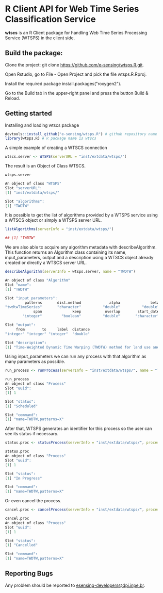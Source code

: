 # R Client API for Web Time Series Classification Service 

**wtscs** is an R Client package for handling Web Time Series Processing Service (WTSPS) in the client side.

## Build the package:

Clone the project: git clone https://github.com/e-sensing/wtsps.R.git.

Open Rstudio, go to File - Open Project and pick the file wtsps.R.Rproj.

Install the required package install.packages("roxygen2").

Go to the Build tab in the upper-right panel and press the button Build & Reload. 

## Getting started

Installing and loading wtscs package

``` r
devtools::install_github("e-sensing/wtsps.R") # github repository name is wtsps
library(wtsps.R) # R package name is wtscs
```

A simple example of creating a WTSCS connection

``` r 
wtscs.server <- WTSPS(serverURL = "inst/extdata/wtsps/")
```

The result is an Object of Class WTSCS. 

``` r
wtsps.server
```

``` r
An object of class "WTSPS"
Slot "serverURL":
[1] "inst/extdata/wtsps/"

Slot "algorithms":
[1] "TWDTW"
```
It is possible to get the list of algorithms provided by a WTSPS service using a WTSCS object or simply a WTSPS server URL.

``` r
listAlgorithms(serverInfo = "inst/extdata/wtsps/")
```

``` r
## [1] "TWDTW"
```

We are also able to acquire any algorithm metadata with describeAlgorithm. This function returns an Algorithm class containing its name, input_parameters, output and a description using a WTSCS object already created or directly a WTSCS server URL. 

```r
describeAlgorithm(serverInfo = wtsps.server, name = "TWDTW")
```
``` r
An object of class "Algorithm"
Slot "name":
[1] "TWDTW"

Slot "input_parameters":
         patterns       dist.method             alpha              beta             theta          interval 
"twdtwTimeSeries"       "character"          "double"          "double"          "double"       "character" 
             span              keep           overlap        start_date          end_date 
        "integer"         "boolean"          "double"       "character"       "character" 

Slot "output":
     from        to     label  distance 
"integer" "integer" "integer"  "double" 

Slot "description":
[1] "Time-Weighted Dynamic Time Warping (TWDTW) method for land use and land cover mapping using satellite image time series."
```

Using input_parameters we can run any process with that algorithm as many parameters as possible.

```r
run_process <- runProcess(serverInfo = "inst/extdata/wtsps/", name = "TWDTW", patterns = "X")
```
```r
run_process
An object of class "Process"
Slot "uuid":
[1] 1

Slot "status":
[1] "Scheduled"

Slot "command":
[1] "name=TWDTW,patterns=X"
```

After that, WTSPS generates an identifier for this process so the user can see its status if necessary.

```r
status.proc <- statusProcess(serverInfo = "inst/extdata/wtsps/", processInfo = 1)
```
```r
status.proc
An object of class "Process"
Slot "uuid":
[1] 1

Slot "status":
[1] "In Progress"

Slot "command":
[1] "name=TWDTW,patterns=X"
```

Or even cancel the process.

```r
cancel.proc <- cancelProcess(serverInfo = "inst/extdata/wtsps/", processInfo = 1)
```
```r
cancel.proc
An object of class "Process"
Slot "uuid":
[1] 1

Slot "status":
[1] "Cancelled"

Slot "command":
[1] "name=TWDTW,patterns=X"
```

## Reporting Bugs

Any problem should be reported to esensing-developers@dpi.inpe.br.
